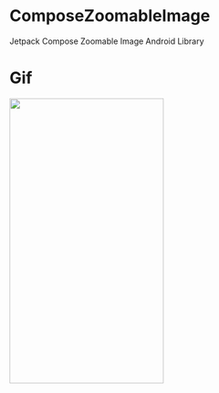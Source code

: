 # ComposeZoomableImage
Jetpack Compose Zoomable Image Android Library

# Gif

<img src="gif/demo.gif" width="270" height="500"/>

